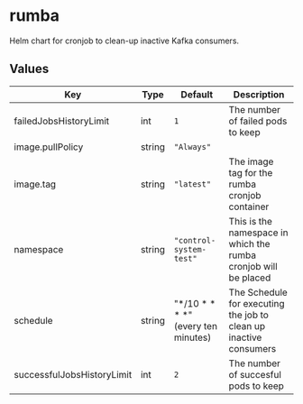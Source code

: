 # rumba

Helm chart for cronjob to clean-up inactive Kafka consumers.

## Values

| Key | Type | Default | Description |
|-----|------|---------|-------------|
| failedJobsHistoryLimit | int | `1` | The number of failed pods to keep |
| image.pullPolicy | string | `"Always"` |  |
| image.tag | string | `"latest"` | The image tag for the rumba cronjob container |
| namespace | string | `"control-system-test"` | This is the namespace in which the rumba cronjob will be placed |
| schedule | string | "*/10 * * * *" (every ten minutes) | The Schedule for executing the job to clean up inactive consumers |
| successfulJobsHistoryLimit | int | `2` | The number of succesful pods to keep |
